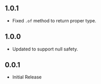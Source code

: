 ## 1.0.1

* Fixed `.of` method to return proper type.

## 1.0.0

* Updated to support null safety.

## 0.0.1

* Initial Release
